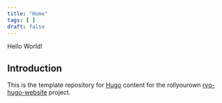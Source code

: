 ```yaml
---
title: "Home"
tags: [ ]
draft: false
---
```

<!--
SPDX-FileCopyrightText: 2022 Wilfred Nicoll <xyzroller@rollyourown.xyz>
SPDX-License-Identifier: CC-BY-SA-4.0
-->

Hello World!

<!--more-->

## Introduction

This is the template repository for [Hugo](https://gohugo.io/) content for the rollyourown [ryo-hugo-website](https://rollyourown.xyz/rollyourown/projects/single_server_projects/ryo-hugo-website/) project.
